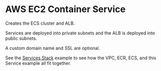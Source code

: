 # AWS EC2 Container Service
Creates the ECS cluster and ALB.  

Services are deployed into private subnets and the ALB is deployed into public subnets.

A custom domain name and SSL are optional.

See the [Services Stack](https://github.com/thestackshack/services-stack) example to see how the VPC, ECR, ECS, and this Service example all fit together.
